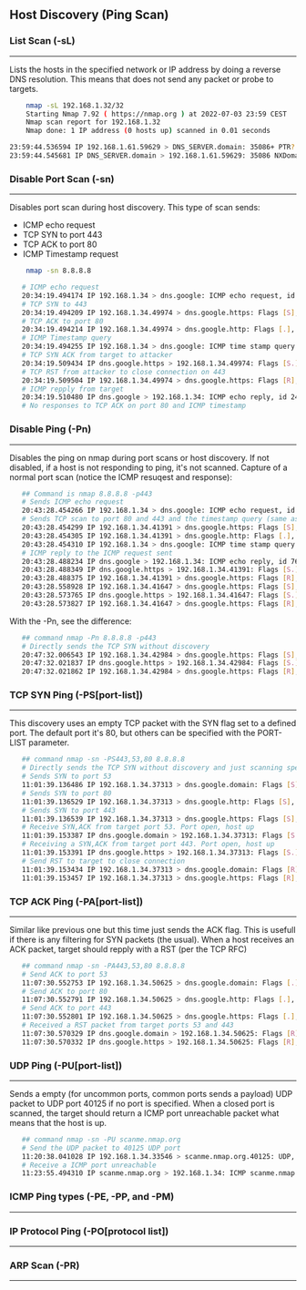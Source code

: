 ## Host Discovery (Ping Scan)



### List Scan (-sL)
---
Lists the hosts in the specified network or IP address by doing a reverse DNS resolution. This means that does not send any packet or probe to targets. 
```bash
    nmap -sL 192.168.1.32/32
    Starting Nmap 7.92 ( https://nmap.org ) at 2022-07-03 23:59 CEST
    Nmap scan report for 192.168.1.32
    Nmap done: 1 IP address (0 hosts up) scanned in 0.01 seconds
```
```bash
23:59:44.536594 IP 192.168.1.61.59629 > DNS_SERVER.domain: 35086+ PTR? 32.1.168.192.in-addr.arpa. (43)
23:59:44.545681 IP DNS_SERVER.domain > 192.168.1.61.59629: 35086 NXDomain 0/1/0 (120)   <-- No reverse resolution DNS
```

### Disable Port Scan (-sn)
---
Disables port scan during host discovery. This type of scan sends:
- ICMP echo request
- TCP SYN to port 443
- TCP ACK to port 80
- ICMP Timestamp request
```bash
    nmap -sn 8.8.8.8
```
```bash
   # ICMP echo request
   20:34:19.494174 IP 192.168.1.34 > dns.google: ICMP echo request, id 2434, seq 0, length 8
   # TCP SYN to 443
   20:34:19.494209 IP 192.168.1.34.49974 > dns.google.https: Flags [S], seq 2031498717, win 1024, options [mss 1460], length 0
   # TCP ACK to port 80 
   20:34:19.494214 IP 192.168.1.34.49974 > dns.google.http: Flags [.], ack 2031498717, win 1024, length 0
   # ICMP Timestamp query
   20:34:19.494255 IP 192.168.1.34 > dns.google: ICMP time stamp query id 40525 seq 0, length 20
   # TCP SYN ACK from target to attacker
   20:34:19.509434 IP dns.google.https > 192.168.1.34.49974: Flags [S.], seq 3606970364, ack 2031498718, win 65535, options [mss 1430], length 0
   # TCP RST from attacker to close connection on 443
   20:34:19.509504 IP 192.168.1.34.49974 > dns.google.https: Flags [R], seq 2031498718, win 0, length 0
   # ICMP repply from target
   20:34:19.510480 IP dns.google > 192.168.1.34: ICMP echo reply, id 2434, seq 0, length 8
   # No responses to TCP ACK on port 80 and ICMP timestamp
```

### Disable Ping (-Pn)
---
Disables the ping on nmap during port scans or host discovery. If not disabled, if a host is not responding to ping, it's not scanned.
Capture of a normal port scan (notice the ICMP resuqest and response):
```bash
   ## Command is nmap 8.8.8.8 -p443
   # Sends ICMP echo request
   20:43:28.454266 IP 192.168.1.34 > dns.google: ICMP echo request, id 7637, seq 0, length 8
   # Sends TCP scan to port 80 and 443 and the timestamp query (same as with -sn options
   20:43:28.454299 IP 192.168.1.34.41391 > dns.google.https: Flags [S], seq 2725091738, win 1024, options [mss 1460], length 0
   20:43:28.454305 IP 192.168.1.34.41391 > dns.google.http: Flags [.], ack 2725091738, win 1024, length 0
   20:43:28.454310 IP 192.168.1.34 > dns.google: ICMP time stamp query id 49365 seq 0, length 20
   # ICMP reply to the ICMP request sent
   20:43:28.488234 IP dns.google > 192.168.1.34: ICMP echo reply, id 7637, seq 0, length 8
   20:43:28.488349 IP dns.google.https > 192.168.1.34.41391: Flags [S.], seq 3695684294, ack 2725091739, win 65535, options [mss 1430], length 0
   20:43:28.488375 IP 192.168.1.34.41391 > dns.google.https: Flags [R], seq 2725091739, win 0, length 0
   20:43:28.558928 IP 192.168.1.34.41647 > dns.google.https: Flags [S], seq 1939023093, win 1024, options [mss 1460], length 0
   20:43:28.573765 IP dns.google.https > 192.168.1.34.41647: Flags [S.], seq 1912564117, ack 1939023094, win 65535, options [mss 1430], length 0
   20:43:28.573827 IP 192.168.1.34.41647 > dns.google.https: Flags [R], seq 1939023094, win 0, length 0
```
With the -Pn, see the difference:
```bash
   ## command nmap -Pn 8.8.8.8 -p443
   # Directly sends the TCP SYN without discovery
   20:47:32.006543 IP 192.168.1.34.42984 > dns.google.https: Flags [S], seq 2171424091, win 1024, options [mss 1460], length 0
   20:47:32.021837 IP dns.google.https > 192.168.1.34.42984: Flags [S.], seq 63304799, ack 2171424092, win 65535, options [mss 1430], length 0
   20:47:32.021862 IP 192.168.1.34.42984 > dns.google.https: Flags [R], seq 2171424092, win 0, length 0
```
### TCP SYN Ping (-PS[port-list])
---
This discovery uses an empty TCP packet with the SYN flag set to a defined port. The default port it's 80, but others can be specified with the PORT-LIST parameter.
```bash
   ## command nmap -sn -PS443,53,80 8.8.8.8
   # Directly sends the TCP SYN without discovery and just scanning specified ports
   # Sends SYN to port 53
   11:01:39.136486 IP 192.168.1.34.37313 > dns.google.domain: Flags [S], seq 2733092374, win 1024, options [mss 1460], length 0                            
   # Sends SYN to port 80
   11:01:39.136529 IP 192.168.1.34.37313 > dns.google.http: Flags [S], seq 2733092374, win 1024, options [mss 1460], length 0                                           
   # Sends SYN to port 443
   11:01:39.136539 IP 192.168.1.34.37313 > dns.google.https: Flags [S], seq 2733092374, win 1024, options [mss 1460], length 0                                         
   # Receive SYN,ACK from target port 53. Port open, host up
   11:01:39.153387 IP dns.google.domain > 192.168.1.34.37313: Flags [S.], seq 2742099961, ack 2733092375, win 65535, options [mss 1430], length 0                       
   # Receiving a SYN,ACK from target port 443. Port open, host up
   11:01:39.153391 IP dns.google.https > 192.168.1.34.37313: Flags [S.], seq 2367239538, ack 2733092375, win 65535, options [mss 1430], length 0                       
   # Send RST to target to close connection 
   11:01:39.153434 IP 192.168.1.34.37313 > dns.google.domain: Flags [R], seq 2733092375, win 0, length 0                                                               
   11:01:39.153457 IP 192.168.1.34.37313 > dns.google.https: Flags [R], seq 2733092375, win 0, length 0 
```

### TCP ACK Ping (-PA[port-list])
---
Similar like previous one but this time just sends the ACK flag. This is usefull if there is any filtering for SYN packets (the usual). When a host receives an ACK packet, target should repply with a RST (per the TCP RFC)
```bash
   ## command nmap -sn -PA443,53,80 8.8.8.8
   # Send ACK to port 53
   11:07:30.552753 IP 192.168.1.34.50625 > dns.google.domain: Flags [.], ack 2571984450, win 1024, length 0                                                             
   # Send ACK to port 80
   11:07:30.552791 IP 192.168.1.34.50625 > dns.google.http: Flags [.], ack 2571984450, win 1024, length 0                                                               
   # Send ACK to port 443
   11:07:30.552801 IP 192.168.1.34.50625 > dns.google.https: Flags [.], ack 2571984450, win 1024, length 0                                                             
   # Received a RST packet from target ports 53 and 443 
   11:07:30.570329 IP dns.google.domain > 192.168.1.34.50625: Flags [R], seq 2571984450, win 0, length 0                                                               
   11:07:30.570332 IP dns.google.https > 192.168.1.34.50625: Flags [R], seq 2571984450, win 0, length 0 
```

### UDP Ping (-PU[port-list])
---
Sends a empty (for uncommon ports, common ports sends a payload) UDP packet to UDP port 40125 if no port is specified. When a closed port is scanned, the target should return a ICMP port unreachable packet what means that the host is up. 
```bash
   ## command nmap -sn -PU scanme.nmap.org
   # Send the UDP packet to 40125 UDP port
   11:20:38.041028 IP 192.168.1.34.33546 > scanme.nmap.org.40125: UDP, length 40
   # Receive a ICMP port unreachable
   11:23:55.494310 IP scanme.nmap.org > 192.168.1.34: ICMP scanme.nmap.org udp port 40125 unreachable, length 76
```

### ICMP Ping types (-PE, -PP, and -PM)
---

### IP Protocol Ping (-PO[protocol list])
---

### ARP Scan (-PR)
---


